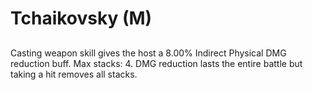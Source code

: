 # Tchaikovsky (M)

## 

Casting weapon skill gives the host a 8.00% Indirect Physical DMG reduction buff. Max stacks: 4. DMG reduction lasts the entire battle but taking a hit removes all stacks.